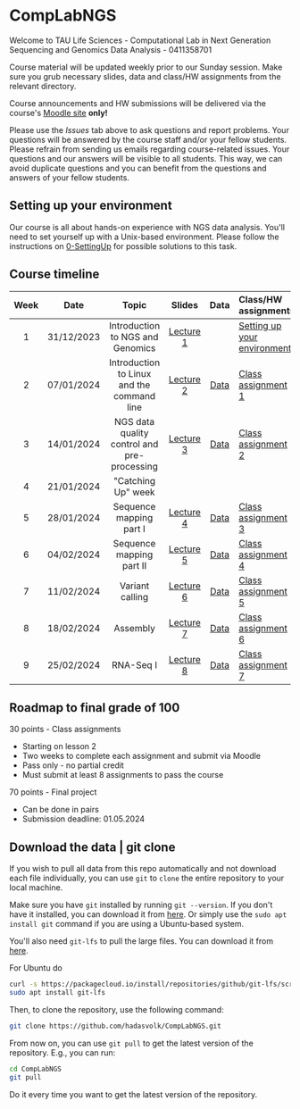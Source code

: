 # CompLabNGS
Welcome to TAU Life Sciences - Computational Lab in Next Generation Sequencing and Genomics Data Analysis - 0411358701

Course material will be updated weekly prior to our Sunday session. Make sure you grub necessary slides, data and class/HW assignments from the relevant directory.

Course announcements and HW submissions will be delivered via the course's [Moodle site](https://moodle.tau.ac.il/course/view.php?id=411358701) **only!**

Please use the *Issues* tab above to ask questions and report problems. Your questions will be answered by the course staff and/or your fellow students. Please refrain from sending us emails regarding course-related issues. Your questions and our answers will be visible to all students. This way, we can avoid duplicate questions and you can benefit from the questions and answers of your fellow students.

## Setting up your environment

Our course is all about hands-on experience with NGS data analysis. You'll need to set yourself up with a Unix-based environment. Please follow the instructions on [0-SettingUp](https://github.com/hadasvolk/CompLabNGS/blob/main/0-SettingUp/SettingUp.md) for possible solutions to this task.

## Course timeline
| Week | Date | Topic | Slides | Data | Class/HW assignments |
|:----:|:----:|:-----:|:------:|:----:|:---------------------|
| 1 | 31/12/2023 | Introduction to NGS and Genomics | [Lecture 1](https://github.com/hadasvolk/CompLabNGS/blob/main/1-IntroToNGS/Lesson1.pdf) | | [Setting up your environment](https://github.com/hadasvolk/CompLabNGS/blob/main/0-SettingUp/SettingUp.md) |
| 2 | 07/01/2024 | Introduction to Linux and the command line | [Lecture 2](https://github.com/hadasvolk/CompLabNGS/blob/main/2-Linux/Lesson2.pdf) | [Data](https://github.com/hadasvolk/CompLabNGS/tree/main/2-Linux/data) | [Class assignment 1](https://github.com/hadasvolk/CompLabNGS/tree/main/2-Linux/hw.md) |
| 3 | 14/01/2024 | NGS data quality control and pre-processing | [Lecture 3](https://github.com/hadasvolk/CompLabNGS/tree/main/3-QC/Lesson3.pdf) | [Data](https://github.com/hadasvolk/CompLabNGS/tree/main/3-QC/data) | [Class assignment 2](https://github.com/hadasvolk/CompLabNGS/tree/main/3-QC/hw.md) |
| 4 | 21/01/2024 | "Catching Up" week |
| 5 | 28/01/2024 | Sequence mapping part I | [Lecture 4](https://github.com/hadasvolk/CompLabNGS/tree/main/4-Mapping1/Lesson4.pdf) | [Data](https://github.com/hadasvolk/CompLabNGS/tree/main/4-Mapping1/data) | [Class assignment 3](https://github.com/hadasvolk/CompLabNGS/tree/main/4-Mapping1/hw.md) |
| 6 | 04/02/2024 | Sequence mapping part II | [Lecture 5](https://github.com/hadasvolk/CompLabNGS/tree/main/5-Mapping2/Lesson5.pdf) | [Data](https://github.com/hadasvolk/CompLabNGS/tree/main/5-Mapping2/data) | [Class assignment 4](https://github.com/hadasvolk/CompLabNGS/tree/main/5-Mapping2/hw.md) |
| 7 | 11/02/2024 | Variant calling | [Lecture 6](https://github.com/hadasvolk/CompLabNGS/tree/main/6-VariantCalling/Lesson6.pdf) | [Data](https://github.com/hadasvolk/CompLabNGS/tree/main/6-VariantCalling/data) | [Class assignment 5](https://github.com/hadasvolk/CompLabNGS/tree/main/6-VariantCalling/hw.md) |
| 8 | 18/02/2024 | Assembly | [Lecture 7](https://github.com/hadasvolk/CompLabNGS/tree/main/7-Assembly/Lesson7.pdf) | [Data](https://github.com/hadasvolk/CompLabNGS/tree/main/7-Assembly/data) | [Class assignment 6](https://github.com/hadasvolk/CompLabNGS/tree/main/7-Assembly/hw.md) |
| 9 | 25/02/2024 | RNA-Seq I | [Lecture 8](https://github.com/hadasvolk/CompLabNGS/tree/main/8-RNASeq1/Lesson8.pdf) | [Data](https://github.com/hadasvolk/CompLabNGS/tree/main/8-RNASeq1/data) | [Class assignment 7](https://github.com/hadasvolk/CompLabNGS/tree/main/8-RNASeq1/hw.md) |

## Roadmap to final grade of 100
30 points - Class assignments
* Starting on lesson 2
* Two weeks to complete each assignment and submit via Moodle
* Pass only - no partial credit
* Must submit at least 8 assignments to pass the course

70 points - Final project
* Can be done in pairs
* Submission deadline: 01.05.2024

## Download the data | git clone
If you wish to pull all data from this repo automatically and not download each file individually, you can use `git` to `clone` the entire repository to your local machine.

Make sure you have `git` installed by running `git --version`. If you don't have it installed, you can download it from [here](https://git-scm.com/downloads). Or simply use the `sudo apt install git` command if you are using a Ubuntu-based system.

You'll also need `git-lfs` to pull the large files. You can download it from [here](https://git-lfs.github.com/).

For Ubuntu do
```bash
curl -s https://packagecloud.io/install/repositories/github/git-lfs/script.deb.sh | sudo bash
sudo apt install git-lfs
```

Then, to clone the repository, use the following command:
```bash
git clone https://github.com/hadasvolk/CompLabNGS.git
```

From now on, you can use `git pull` to get the latest version of the repository. E.g., you can run:
```bash
cd CompLabNGS
git pull
```

Do it every time you want to get the latest version of the repository.
